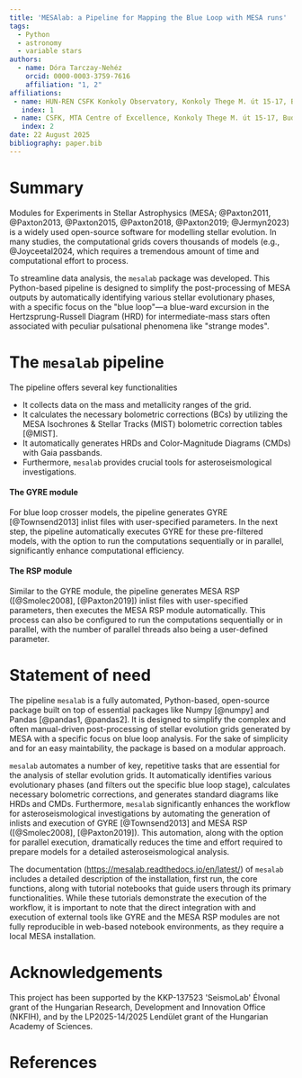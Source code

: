 ```yaml
---
title: 'MESAlab: a Pipeline for Mapping the Blue Loop with MESA runs'
tags:
  - Python
  - astronomy
  - variable stars
authors:
  - name: Dóra Tarczay-Nehéz
    orcid: 0000-0003-3759-7616
    affiliation: "1, 2"
affiliations:
 - name: HUN-REN CSFK Konkoly Observatory, Konkoly Thege M. út 15-17, Budapest, 1121, Hungary
   index: 1
 - name: CSFK, MTA Centre of Excellence, Konkoly Thege M. út 15-17, Budapest, 1121, Hungary
   index: 2
date: 22 August 2025
bibliography: paper.bib
---
```


# Summary
Modules for Experiments in Stellar Astrophysics (MESA; @Paxton2011, @Paxton2013, @Paxton2015, @Paxton2018, @Paxton2019; @Jermyn2023) is a widely used open-source software for modelling stellar evolution. In many studies, the computational grids covers thousands of models (e.g., @Joyceetal2024, which requires a tremendous amount of time and computational effort to process.

To streamline data analysis, the `mesalab` package was developed. This Python-based pipeline is designed to simplify the post-processing of MESA outputs by automatically identifying various stellar evolutionary phases, with a specific focus on the "blue loop"—a blue-ward excursion in the Hertzsprung-Russell Diagram (HRD) for intermediate-mass stars often associated with peculiar pulsational phenomena like "strange modes".

# The `mesalab` pipeline

The pipeline offers several key functionalities

- It collects data on the mass and metallicity ranges of the grid.
- It calculates the necessary bolometric corrections (BCs) by utilizing the MESA Isochrones & Stellar Tracks (MIST) bolometric correction tables [@MIST].
- It automatically generates HRDs and Color-Magnitude Diagrams (CMDs) with Gaia passbands.
- Furthermore, `mesalab` provides crucial tools for asteroseismological investigations.

#### The GYRE module

For blue loop crosser models, the pipeline generates GYRE [@Townsend2013] inlist files with user-specified parameters. In the next step, the pipeline automatically executes GYRE for these pre-filtered models, with the option to run the computations sequentially or in parallel, significantly enhance computational efficiency.

#### The RSP module

Similar to the GYRE module, the pipeline generates MESA RSP ([@Smolec2008], [@Paxton2019]) inlist files with user-specified parameters, then executes the MESA RSP module automatically. This process can also be configured to run the computations sequentially or in parallel, with the number of parallel threads also being a user-defined parameter.

# Statement of need
The pipeline `mesalab` is a fully automated, Python-based, open-source package built on top of essential packages like Numpy [@numpy] and Pandas [@pandas1, @pandas2]. It is designed to simplify the complex and often manual-driven post-processing of stellar evolution grids generated by MESA with a specific focus on blue loop analysis. For the sake of simplicity and for an easy maintability, the package is based on a modular approach.

`mesalab` automates a number of key, repetitive tasks that are essential for the analysis of stellar evolution grids. It automatically identifies various evolutionary phases (and filters out the specific blue loop stage), calculates necessary bolometric corrections, and generates standard diagrams like HRDs and CMDs. Furthermore, `mesalab` significantly enhances the workflow for asteroseismological investigations by automating the generation of inlists and execution of GYRE [@Townsend2013] and MESA RSP ([@Smolec2008], [@Paxton2019]). This automation, along with the option for parallel execution, dramatically reduces the time and effort required to prepare models for a detailed asteroseismological analysis.

The documentation (https://mesalab.readthedocs.io/en/latest/) of `mesalab` includes a detailed description of the installation, first run, the core functions, along with tutorial notebooks that guide users through its primary functionalities. While these tutorials demonstrate the execution of the workflow, it is important to note that the direct integration with and execution of external tools like GYRE and the MESA RSP modules are not fully reproducible in web-based notebook environments, as they require a local MESA installation.



# Acknowledgements
This project has been supported by the KKP-137523 'SeismoLab' Élvonal grant of the Hungarian Research, Development and Innovation Office (NKFIH), and by the LP2025-14/2025 Lendület grant of the Hungarian Academy of Sciences.

# References

